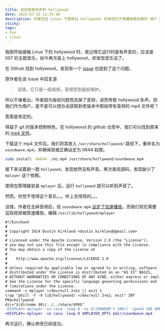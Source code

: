 ```yaml
---
title: 如何拯救失声的 hollywood
date: 2022-07-25 11:25:44
description: 你是否在 Linux 下使用过 hollywood，却发现它不再播放那经典的 007 主题音乐？这篇文章将带你一步步找回 hollywood 失落的“声音”。我们会探讨作者因版权问题移除音频的原因，并教你如何通过 Git 历史版本找回原始 mp4 文件。你还将学会如何正确放置文件、安装缺失的 mplayer 依赖，并调整播放速度设置，最终让 hollywood 重新响起那段熟悉的旋律。如果你喜欢在终端里玩点有趣的，这篇指南绝对值得一读。
sticky:
tags:
- Fun
- Linux
---
```


我刚开始接触 Linux 下的 hollywood 时，我记得它运行时是有声音的，应该是 007 的主题音乐，如今再次装上 hollywood，却发现音乐没了。

在 Github 找到 hollywood，发现有一个 [issue](https://github.com/dustinkirkland/hollywood/issues/58) 也提到了这个问题。

原作者在该 issue 中回复道

> 没错，它只是一段视频，音频受到版权保护。

所以不难看出，作者因为版权问题而去掉了音频，进而导致 hollywood 失声。但我们作为用户，是不是可以想办法获取到老版本中那段带有音频的 mp4 文件呢？

答案是肯定的。

得益于 git 的版本控制特色，在 hollywood 的 github 仓库中，我们可以找到原来的 [mp4 文件](https://github.com/dustinkirkland/hollywood/blob/67839229f878a08521885e9fc05dd2d3ba10ddd1/share/hollywood/mi.mp4)。

下载这个 mp4 文件后，我们将其放入 `/usr/share/hollywood/` 路径下，重命名为 `soundwave.mp4`，并确保其被正确设定为 0644 权限。

```bash
sudo install -Dm644 ./mi.mp4 /usr/share/hollywood/soundwave.mp4
```

接下来试着跑一跑 `hollywood`，发现依然没有声音。再次查阅源码，发现缺少了 `mplayer` 这个依赖。

使用包管理器安装 `mplayer` 后，运行 `hollywood` 就可以听到声音了。

然而，你觉不觉得这个音乐。。。听上去怪怪的。。。

没错，作者在去掉音频后，给 `soundwave.mp4` [设定了加速播放](https://github.com/dustinkirkland/hollywood/commit/95f77d570d86cd8b8fe0e0939049609f81d1bae0#diff-3e2bf53af1a38136a109ac4fa1b11189e7b6fcd4385e1c68683093f73c6ac485)。而我们现在需要这段视频被原速播放。编辑 `/usr/lib/hollywood/mplayer`

```diff
#!/bin/bash
#
# Copyright 2014 Dustin Kirkland <dustin.kirkland@gmail.com>
#
# Licensed under the Apache License, Version 2.0 (the "License");
# you may not use this file except in compliance with the License.
# You may obtain a copy of the License at
#
#    http://www.apache.org/licenses/LICENSE-2.0
#
# Unless required by applicable law or agreed to in writing, software
# distributed under the License is distributed on an "AS IS" BASIS,
# WITHOUT WARRANTIES OR CONDITIONS OF ANY KIND, either express or implied.
# See the License for the specific language governing permissions and
# limitations under the License.
command -v mplayer >/dev/null 2>&1 || exit 1
trap "pkill -f -9 lib/hollywood/ >/dev/null 2>&1; exit" INT
PKG=hollywood
dir="$(dirname $0)/../../share/$PKG"
-DISPLAY= mplayer -vo caca -loop 0 -ss $((RANDOM % 100)) -speed 100 $MPLAYER_OPTS $dir/soundwave.mp4
+DISPLAY= mplayer -vo caca -loop 0 $MPLAYER_OPTS $dir/soundwave.mp4
```

再次运行，确认修改已经成功。
